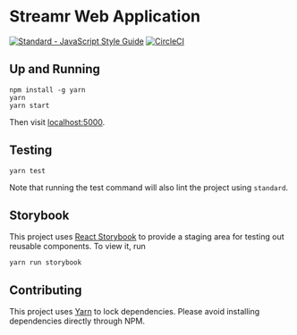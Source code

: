 # Streamr Web Application

[![Standard - JavaScript Style Guide](https://img.shields.io/badge/code%20style-standard-brightgreen.svg)](http://standardjs.com/)
[![CircleCI](https://circleci.com/gh/zebras-filming-videos/streamr-web.svg?style=shield)](https://circleci.com/gh/zebras-filming-videos/streamr-web)

## Up and Running

```
npm install -g yarn
yarn
yarn start
```

Then visit [localhost:5000](http://localhost:5000).

## Testing

```
yarn test
```

Note that running the test command will also lint the project using `standard`.

## Storybook

This project uses [React Storybook](https://getstorybook.io) to provide a staging area for testing out reusable components. To view it, run

```
yarn run storybook
```

## Contributing

This project uses [Yarn](https://yarnpkg.com) to lock dependencies. Please avoid installing dependencies directly through NPM.
